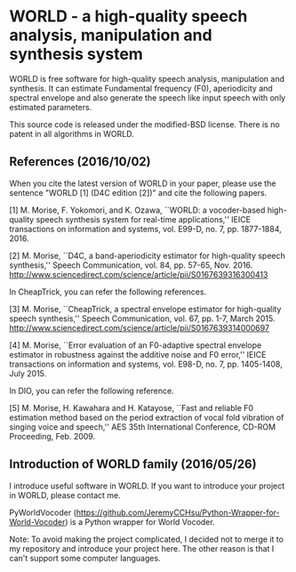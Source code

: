 # WORLD - a high-quality speech analysis, manipulation and synthesis system

WORLD is free software for high-quality speech analysis, manipulation and synthesis.
It can estimate Fundamental frequency (F0), aperiodicity and spectral envelope and also generate the speech like input speech with only estimated parameters.

This source code is released under the modified-BSD license.
There is no patent in all algorithms in WORLD.

## References (2016/10/02)
When you cite the latest version of WORLD in your paper, please use the sentence "WORLD \[1\] (D4C edition [2])" and cite the following papers. 

[1] M. Morise, F. Yokomori, and K. Ozawa, ``WORLD: a vocoder-based high-quality speech synthesis system for real-time applications,'' IEICE transactions on information and systems, vol. E99-D, no. 7, pp. 1877-1884, 2016. 

[2] M. Morise, ``D4C, a band-aperiodicity estimator for high-quality speech synthesis,'' Speech Communication, vol. 84, pp. 57-65, Nov. 2016. http://www.sciencedirect.com/science/article/pii/S0167639316300413

In CheapTrick, you can refer the following references.

[3] M. Morise, ``CheapTrick, a spectral envelope estimator for high-quality speech synthesis,'' Speech Communication, vol. 67, pp. 1-7, March 2015. http://www.sciencedirect.com/science/article/pii/S0167639314000697

[4] M. Morise, ``Error evaluation of an F0-adaptive spectral envelope estimator in robustness against the additive noise and F0 error,'' IEICE transactions on information and systems, vol. E98-D, no. 7, pp. 1405-1408, July 2015.

In DIO, you can refer the following reference.

[5] M. Morise, H. Kawahara and H. Katayose, ``Fast and reliable F0 estimation method based on the period extraction of vocal fold vibration of singing voice and speech,'' AES 35th International Conference, CD-ROM Proceeding, Feb. 2009.

## Introduction of WORLD family (2016/05/26)

I introduce useful software in WORLD. If you want to introduce your project in WORLD, please contact me.

PyWorldVocoder (https://github.com/JeremyCCHsu/Python-Wrapper-for-World-Vocoder) is a Python wrapper for World Vocoder.

Note: To avoid making the project complicated, I decided not to merge it to my repository and introduce your project here. The other reason is that I can't support some computer languages.
